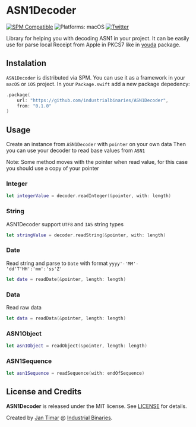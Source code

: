 # ASN1Decoder
 
[![SPM Compatible](https://img.shields.io/badge/spm-compatible-brightgreen.svg?style=flat)](https://swift.org/package-manager)
![Platforms: macOS](https://img.shields.io/badge/platforms-macOS-brightgreen.svg?style=flat)
[![Twitter](https://img.shields.io/badge/twitter-@i_binaries-blue.svg?style=flat)](https://twitter.com/i_binaries)
 
Library for helping you with decoding ASN1 in your project. It can be easily use for parse local Receipt from Apple in PKCS7 like in [youda](https://github.com/industrialbinaries/youda) package.
 
## Instalation
`ASN1Decoder` is distributed via SPM. You can use it as a framework in your `macOS` or `iOS` project. 
In your `Package.swift` add a new package depedency: 
```swift
.package(
    url: "https://github.com/industrialbinaries/ASN1Decoder",
    from: "0.1.0"
)
```
 
## Usage
Create an instance from `ASN1Decoder` with `pointer` on your own data
Then you can use your decoder to read base values from `ASN1`

Note: Some method moves with the pointer when read value, for this case you should use a copy of your pointer 
 
### Integer
```swift
let integerValue = decoder.readInteger(&pointer, with: length)
```

### String
ASN1Decoder support `UTF8` and `IA5` string types
```swift
let stringValue = decoder.readString(&pointer, with: length)
```

### Date
Read string and parse to `Date` with format `yyyy'-'MM'-'dd'T'HH':'mm':'ss'Z'`
```swift
let date = readDate(&pointer, length: length)
```

### Data
Read raw data
```swift
let data = readData(&pointer, length: length)
```

### ASN1Object
```swift
let asn1Object = readObject(&pointer, length: length)
```

### ASN1Sequence
```swift
let asn1Sequence = readSequence(with: endOfSequence)
```
 
## License and Credits
 
**ASN1Decoder** is released under the MIT license. See [LICENSE](/LICENSE) for details.
 
Created by [Jan Timar](https://github.com/jantimar) @ [Industrial Binaries](https://industrial-binaries.co).
